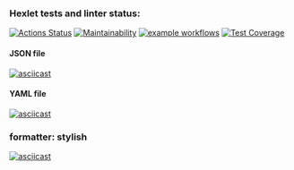 ### Hexlet tests and linter status:
[![Actions Status](https://github.com/Alexander86-N/python-project-lvl2/workflows/hexlet-check/badge.svg)](https://github.com/Alexander86-N/python-project-lvl2/actions)
[![Maintainability](https://api.codeclimate.com/v1/badges/a99a88d28ad37a79dbf6/maintainability)](https://codeclimate.com/github/codeclimate/codeclimate/maintainability)
[![example workflows](https://github.com/Alexander86-N/python-project-lvl2/actions/workflows/check-file.yml/badge.svg)](https://github.com/Alexander86-N/python-project-lvl2/actions)
[![Test Coverage](https://api.codeclimate.com/v1/badges/f77f128f08cfb8fcfb56/test_coverage)](https://codeclimate.com/github/Alexander86-N/python-project-lvl2/test_coverage)

#### JSON file
[![asciicast](https://asciinema.org/a/mZJa8MxieJ6E8mgi54LXa4LlV.svg)](https://asciinema.org/a/mZJa8MxieJ6E8mgi54LXa4LlV)
#### YAML file
[![asciicast](https://asciinema.org/a/JWNV57njEjgPbDyvO3tp6ZD8c.svg)](https://asciinema.org/a/JWNV57njEjgPbDyvO3tp6ZD8c)
### formatter: stylish
[![asciicast](https://asciinema.org/a/kmGN3JGM0CYn4DG6cspQDbDJc.svg)](https://asciinema.org/a/kmGN3JGM0CYn4DG6cspQDbDJc)
